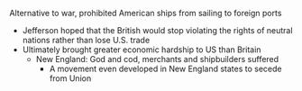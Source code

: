 

Alternative to war, prohibited American ships from sailing to foreign ports
- Jefferson hoped that the British would stop violating the rights of neutral nations rather than lose U.S. trade
- Ultimately brought greater economic hardship to US than Britain
	- New England: God and cod, merchants and shipbuilders suffered
		- A movement even developed in New England states to secede from Union


